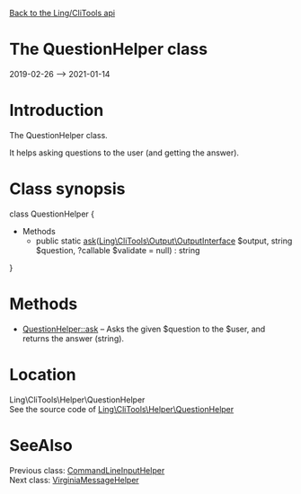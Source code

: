 [Back to the Ling/CliTools api](https://github.com/lingtalfi/CliTools/blob/master/doc/api/Ling/CliTools.md)



The QuestionHelper class
================
2019-02-26 --> 2021-01-14






Introduction
============

The QuestionHelper class.

It helps asking questions to the user (and getting the answer).



Class synopsis
==============


class <span class="pl-k">QuestionHelper</span>  {

- Methods
    - public static [ask](https://github.com/lingtalfi/CliTools/blob/master/doc/api/Ling/CliTools/Helper/QuestionHelper/ask.md)([Ling\CliTools\Output\OutputInterface](https://github.com/lingtalfi/CliTools/blob/master/doc/api/Ling/CliTools/Output/OutputInterface.md) $output, string $question, ?callable $validate = null) : string

}






Methods
==============

- [QuestionHelper::ask](https://github.com/lingtalfi/CliTools/blob/master/doc/api/Ling/CliTools/Helper/QuestionHelper/ask.md) &ndash; Asks the given $question to the $user, and returns the answer (string).





Location
=============
Ling\CliTools\Helper\QuestionHelper<br>
See the source code of [Ling\CliTools\Helper\QuestionHelper](https://github.com/lingtalfi/CliTools/blob/master/Helper/QuestionHelper.php)



SeeAlso
==============
Previous class: [CommandLineInputHelper](https://github.com/lingtalfi/CliTools/blob/master/doc/api/Ling/CliTools/Helper/CommandLineInputHelper.md)<br>Next class: [VirginiaMessageHelper](https://github.com/lingtalfi/CliTools/blob/master/doc/api/Ling/CliTools/Helper/VirginiaMessageHelper.md)<br>
